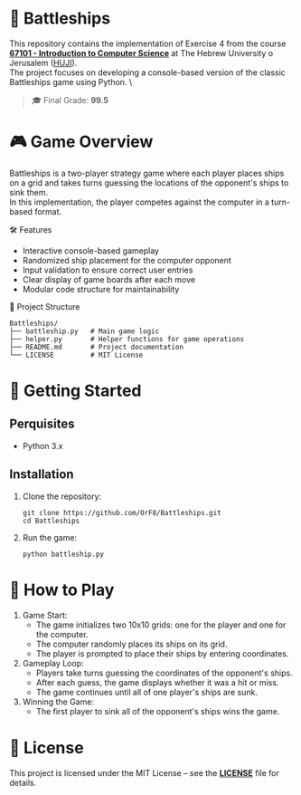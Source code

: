 # 🚢 Battleships
This repository contains the implementation of Exercise 4 from the course [**67101 - Introduction to Computer Science**](https://shnaton.huji.ac.il/index.php/NewSyl/67101/2/2024/) at The Hebrew University o Jerusalem ([HUJI](https://en.huji.ac.il/)). \
The project focuses on developing a console-based version of the classic Battleships game using Python. \
> 🎓 Final Grade: **99.5**

# 🎮 Game Overview
Battleships is a two-player strategy game where each player places ships on a grid and takes turns guessing the locations of the opponent's ships to sink them. \
In this implementation, the player competes against the computer in a turn-based format.

🛠️ Features
- Interactive console-based gameplay
- Randomized ship placement for the computer opponent
- Input validation to ensure correct user entries​
- Clear display of game boards after each move
- Modular code structure for maintainability​

📁 Project Structure
````
Battleships/
├── battleship.py   # Main game logic
├── helper.py       # Helper functions for game operations
├── README.md       # Project documentation
└── LICENSE         # MIT License
````

# 🚀 Getting Started
## Perquisites
- Python 3.x
## Installation
1. Clone the repository:
   ````
   git clone https://github.com/OrF8/Battleships.git
   cd Battleships
   ````
2. Run the game:
   ````
   python battleship.py
   ````
   
# 🎯 How to Play
1. Game Start:
   - The game initializes two 10x10 grids: one for the player and one for the computer.​
   - The computer randomly places its ships on its grid.
   - The player is prompted to place their ships by entering coordinates.
2. Gameplay Loop:
   - Players take turns guessing the coordinates of the opponent's ships.​
   - After each guess, the game displays whether it was a hit or miss.
   - The game continues until all of one player's ships are sunk.​
3. Winning the Game:​
   - The first player to sink all of the opponent's ships wins the game.

# 📄 License
This project is licensed under the MIT License – see the [**LICENSE**](https://github.com/OrF8/Battleships/blob/main/LICENSE) file for details.
































